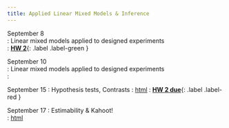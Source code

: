 ```yaml
---
title: Applied Linear Mixed Models & Inference
---
```

  
September 8  
: Linear mixed models applied to designed experiments  
  : [**HW 2**](https://stat870.github.io/fall2025/assignments/Assignment2_YourLastName.pdf){: .label .label-green } 

September 10  
: Linear mixed models applied to designed experiments  
  : [](#)
  
September 15 
: Hypothesis tests, Contrasts 
  : [html](https://stat870.github.io/fall2025/notes/)
  : [**HW 2 due**](https://stat870.github.io/fall2025/assignments/Assignment2_YourLastName.pdf){: .label .label-red } 
    
September 17 
: Estimability & Kahoot!  
  : [html](https://stat870.github.io/fall2025/notes/designed-experiments-review.html)
